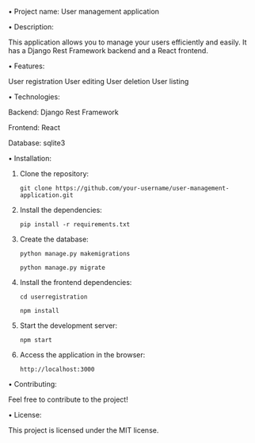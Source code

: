 • Project name: User management application

• Description:

This application allows you to manage your users efficiently and easily. It has a Django Rest Framework backend and a React frontend.

• Features:

  User registration
  User editing
  User deletion
  User listing

• Technologies:

   Backend: Django Rest Framework
   
   Frontend: React
   
   Database: sqlite3


• Installation:


1. Clone the repository:

    ``git clone https://github.com/your-username/user-management-application.git``


2. Install the dependencies:

    ``pip install -r requirements.txt``

3. Create the database:

     ``python manage.py makemigrations``

     ``python manage.py migrate``

4. Install the frontend dependencies:

    ``cd userregistration``

    ``npm install``

5. Start the development server:

    ``npm start``

6. Access the application in the browser:

    ``http://localhost:3000``


• Contributing:

  Feel free to contribute to the project!

• License:

  This project is licensed under the MIT license.
